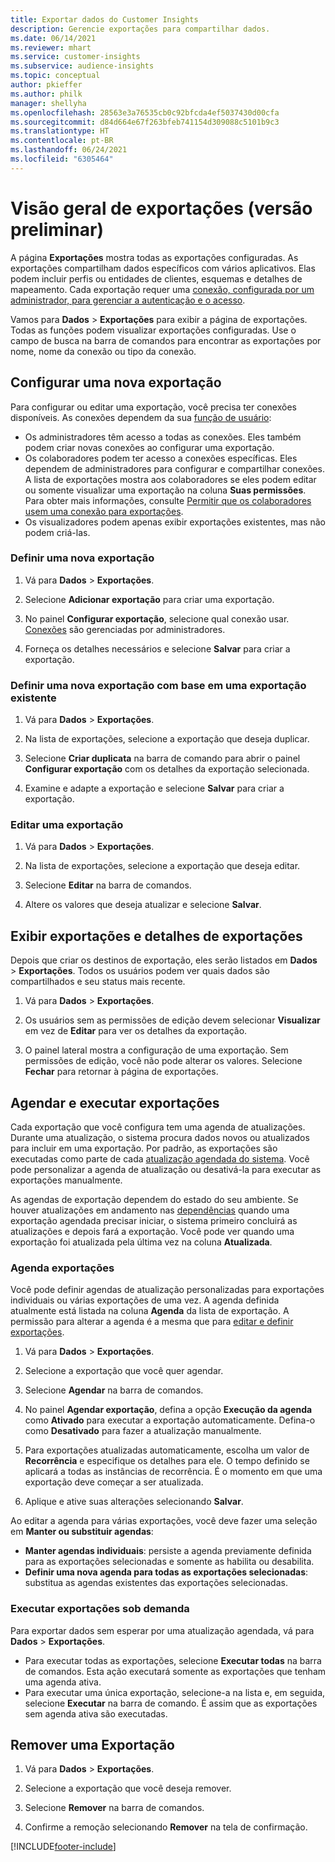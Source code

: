 ```yaml
---
title: Exportar dados do Customer Insights
description: Gerencie exportações para compartilhar dados.
ms.date: 06/14/2021
ms.reviewer: mhart
ms.service: customer-insights
ms.subservice: audience-insights
ms.topic: conceptual
author: pkieffer
ms.author: philk
manager: shellyha
ms.openlocfilehash: 28563e3a76535cb0c92bfcda4ef5037430d00cfa
ms.sourcegitcommit: d84d664e67f263bfeb741154d309088c5101b9c3
ms.translationtype: HT
ms.contentlocale: pt-BR
ms.lasthandoff: 06/24/2021
ms.locfileid: "6305464"
---
```

# <a name="exports-preview-overview"></a>Visão geral de exportações (versão preliminar)

A página **Exportações** mostra todas as exportações configuradas. As exportações compartilham dados específicos com vários aplicativos. Elas podem incluir perfis ou entidades de clientes, esquemas e detalhes de mapeamento. Cada exportação requer uma [conexão, configurada por um administrador, para gerenciar a autenticação e o acesso](connections.md).

Vamos para **Dados** > **Exportações** para exibir a página de exportações. Todas as funções podem visualizar exportações configuradas. Use o campo de busca na barra de comandos para encontrar as exportações por nome, nome da conexão ou tipo da conexão.

## <a name="set-up-a-new-export"></a>Configurar uma nova exportação

Para configurar ou editar uma exportação, você precisa ter conexões disponíveis. As conexões dependem da sua [função de usuário](permissions.md):
- Os administradores têm acesso a todas as conexões. Eles também podem criar novas conexões ao configurar uma exportação.
- Os colaboradores podem ter acesso a conexões específicas. Eles dependem de administradores para configurar e compartilhar conexões. A lista de exportações mostra aos colaboradores se eles podem editar ou somente visualizar uma exportação na coluna **Suas permissões**. Para obter mais informações, consulte [Permitir que os colaboradores usem uma conexão para exportações](connections.md#allow-contributors-to-use-a-connection-for-exports).
- Os visualizadores podem apenas exibir exportações existentes, mas não podem criá-las.

### <a name="define-a-new-export"></a>Definir uma nova exportação

1. Vá para **Dados** > **Exportações**.

1. Selecione **Adicionar exportação** para criar uma exportação.

1. No painel **Configurar exportação**, selecione qual conexão usar. [Conexões](connections.md) são gerenciadas por administradores. 

1. Forneça os detalhes necessários e selecione **Salvar** para criar a exportação.

### <a name="define-a-new-export-based-on-an-existing-export"></a>Definir uma nova exportação com base em uma exportação existente

1. Vá para **Dados** > **Exportações**.

1. Na lista de exportações, selecione a exportação que deseja duplicar.

1. Selecione **Criar duplicata** na barra de comando para abrir o painel **Configurar exportação** com os detalhes da exportação selecionada.

1. Examine e adapte a exportação e selecione **Salvar** para criar a exportação.

### <a name="edit-an-export"></a>Editar uma exportação

1. Vá para **Dados** > **Exportações**.

1. Na lista de exportações, selecione a exportação que deseja editar.

1. Selecione **Editar** na barra de comandos.

1. Altere os valores que deseja atualizar e selecione **Salvar**.

## <a name="view-exports-and-export-details"></a>Exibir exportações e detalhes de exportações

Depois que criar os destinos de exportação, eles serão listados em **Dados** > **Exportações**. Todos os usuários podem ver quais dados são compartilhados e seu status mais recente.

1. Vá para **Dados** > **Exportações**.

1. Os usuários sem as permissões de edição devem selecionar **Visualizar** em vez de **Editar** para ver os detalhes da exportação.

1. O painel lateral mostra a configuração de uma exportação. Sem permissões de edição, você não pode alterar os valores. Selecione **Fechar** para retornar à página de exportações.

## <a name="schedule-and-run-exports"></a>Agendar e executar exportações

Cada exportação que você configura tem uma agenda de atualizações. Durante uma atualização, o sistema procura dados novos ou atualizados para incluir em uma exportação. Por padrão, as exportações são executadas como parte de cada [atualização agendada do sistema](system.md#schedule-tab). Você pode personalizar a agenda de atualização ou desativá-la para executar as exportações manualmente.

As agendas de exportação dependem do estado do seu ambiente. Se houver atualizações em andamento nas [dependências](system.md#refresh-policies) quando uma exportação agendada precisar iniciar, o sistema primeiro concluirá as atualizações e depois fará a exportação. Você pode ver quando uma exportação foi atualizada pela última vez na coluna **Atualizada**.

### <a name="schedule-exports"></a>Agenda exportações

Você pode definir agendas de atualização personalizadas para exportações individuais ou várias exportações de uma vez. A agenda definida atualmente está listada na coluna **Agenda** da lista de exportação. A permissão para alterar a agenda é a mesma que para [editar e definir exportações](export-destinations.md#set-up-a-new-export). 

1. Vá para **Dados** > **Exportações**.

1. Selecione a exportação que você quer agendar.

1. Selecione **Agendar** na barra de comandos.

1. No painel **Agendar exportação**, defina a opção **Execução da agenda** como **Ativado** para executar a exportação automaticamente. Defina-o como **Desativado** para fazer a atualização manualmente.

1. Para exportações atualizadas automaticamente, escolha um valor de **Recorrência** e especifique os detalhes para ele. O tempo definido se aplicará a todas as instâncias de recorrência. É o momento em que uma exportação deve começar a ser atualizada.

1. Aplique e ative suas alterações selecionando **Salvar**.

Ao editar a agenda para várias exportações, você deve fazer uma seleção em **Manter ou substituir agendas**:
- **Manter agendas individuais**: persiste a agenda previamente definida para as exportações selecionadas e somente as habilita ou desabilita.
- **Definir uma nova agenda para todas as exportações selecionadas**: substitua as agendas existentes das exportações selecionadas.

### <a name="run-exports-on-demand"></a>Executar exportações sob demanda

Para exportar dados sem esperar por uma atualização agendada, vá para **Dados** > **Exportações**.

- Para executar todas as exportações, selecione **Executar todas** na barra de comandos. Esta ação executará somente as exportações que tenham uma agenda ativa.
- Para executar uma única exportação, selecione-a na lista e, em seguida, selecione **Executar** na barra de comando. É assim que as exportações sem agenda ativa são executadas. 

## <a name="remove-an-export"></a>Remover uma Exportação

1. Vá para **Dados** > **Exportações**.

1. Selecione a exportação que você deseja remover.

1. Selecione **Remover** na barra de comandos.

1. Confirme a remoção selecionando **Remover** na tela de confirmação.


[!INCLUDE[footer-include](../includes/footer-banner.md)]
